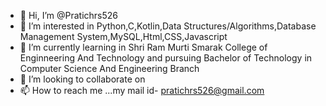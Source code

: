 - 👋 Hi, I’m @Pratichrs526
- 👀 I’m interested in Python,C,Kotlin,Data Structures/Algorithms,Database Management System,MySQL,Html,CSS,Javascript
- 🌱 I’m currently learning in Shri Ram Murti Smarak College of Enginneering And Technology and pursuing Bachelor of Technology in Computer Science And Engineering Branch
- 💞️ I’m looking to collaborate on 
- 📫 How to reach me ...my mail id- pratichrs526@gmail.com

<!---
Pratichrs526/Pratichrs526 is a ✨ special ✨ repository because its `README.md` (this file) appears on your GitHub profile.
You can click the Preview link to take a look at your changes.
--->

